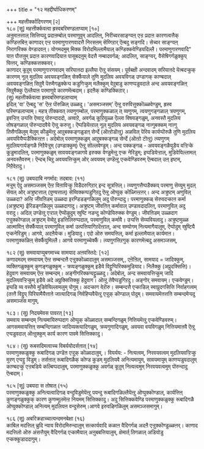 +++
title = "१२ महद्दीर्घाधिकरणम्"

+++
महत्तीर्क्कादिगरणम् [२]  
१८० [सू] महत्तीर्क्कवत्वा ह्रस्वबरिमण्डलाप्याम् [१०]  
अऩुमाऩत्ताल् सित्तिप्पदु प्रदाऩम्बोल् परमाणुवुम् आदलिऩ्, निरीच्वरसाङ्ग्यऩ् एऱ्ऱ प्रदाऩ कारणत्वत्तैक् कण्डित्तबिऩ् काणादर् एऱ्ऱ परमाणुगारणवादत्तै निरसऩम् सॆय्गिऱार् ऎऩ्बदु सङ्गदि। सेच्वर साङ्ग्यऩ् निरागरिक्क वेण्डादवऩ्। योगमदमुम् मिक्क विरोदमिल्लामैयाल् कण्डिक्कवेण्डियदिल्लै। परमाणुगारणवादि" याऩ पौत्तऩुम् प्रदाऩ कारणवादियाऩ पासुबदऩुम् वेदत्तै नम्बादवर्गळ्; आदलिऩ्, साङ्ग्यर्, वैसेषिगर्गळुक्कुप् पिऩ्ऩर्, कण्डिक्कत्तक्कवर्।  
काणादर् कूऱुम् परमाणुगारणवादम् सरियाऩदा इल्लैया ऎऩ्ऱु संसयम्। पूर्वबक्षी अन्दवादम् सरियाऩदे यॆऩ्बदऱ्कुक् कारणम् नूल् मुदलिय अवयवङ्गळिऩ् सेर्क्कैयाले तुणि मुदलिय अवयविगळ् उण्डागक् काण्बदाल् अवयवङ्गळिऩ् सिऱुमै पॆरुमैगळुक्केऱ्प कडुगिऱ्कुम् मलैक्कुम् वेऱुबाडु काणप्पडुवदाले अन्द अवयवङ्गळिऩ् सिऱुमैक्कु ऎल्लैयाऩ परमाणुवे कारणमॆऩ्बदाम्। इदऩैक् कण्डिक्किऱार्।  
(सू) महत्तीर्क्कवत्वा ह्रस्वबरिमण्डलाप्याम्  
इदिल् 'वा' ऎऩ्बदु 'स' ऎऩ्ऱ पॊरुळिल् उळ्ळदु। 'असमञ्जसम्' ऎऩ्ऱु वरुवित्तुक्कॊळ्ळवेण्डुम्, ह्रस्व परिमण्डलाप्याम्। महत्र् तीक्कवत् त्व्यणुगम्बोल, परमाणुक्कळाल् त् व्यणुगम्, त्वयणुगङ्गळाल् त्रयणुगम्, इवऱ्ऱिऩ् उऱ्पत्ति ऎव्वाऱु पॊरुन्दाददो, अव्वाऱे, अवर्गळ् कूऱियुळ्ळ ऎल्ला विषयङ्गळुम्, अनवस्तै मुदलिय तोषङ्गळाल् पॊरुन्दादवैये ऎऩ्ऱु करुत्तु। ऎप्पडियॆऩ्ऱाल् नूल् मुदलिय अवयवङ्गळ् नाऩ्गुबक्कम् नाऩ्गु तिसैगळिलुम् मेलुम् कीऴुमॆऩ्ऱु आऱुबक्कङ्गळुडऩ् सेर्न्दे (ऒऩ्ऱोडॊऩ्ऱु) अळविल् पॆरिय कार्यप्पॊरुळै तुणि मुदलिय अवयवियैप्पडैक्किऩ्ऱऩ। अदेबोल् परमाणुक्कळुम् आऱुबक्कङ्गळ् सेर्न्दे (ऒऩ्ऱो टॊऩ्ऱु) त्व्यणुगम् मुदलियगार्यङ्गळै निऱैवेऱ्ऱुम् (उण्डाक्कुम्) ऎऩ्ऱु सॊल्लवेण्डुम्। अन्द पक्कङ्गळ् - अवयवङ्गळैयुडैय वऱ्ऱिऱ्के कूडुमादलिऩ्, परमाणुक्कळुम् सावयवङ्गळागवे इरुक्क वेण्डुमॆऩ्ऱु एऱ्क नेरिडुम्; इप्पडियेऱ्ऱाल्, मुडिवेयिल्लामल् अनवस्तैवरुम्। ऎन्दच् चिऱु अवयवत्तिऱ्कुम् ओर् अवयवम् उण्डॆऩ्ऱु एऱ्कवेण्डिवरुम् ऎऩ्बदाल् उऩ् इष्टम्, निऱैवेऱादु।

१८१ (सू) उबयदाबि नगर्माद: तदबाव: (११)  
मऱ्ऱुम् ऎदु असमञ्जसम् ऎऩ्ऱ विऩाविऱ्कु विडैदरुगिऱार् इन्द सूत्रत्तिल्। त्व्यणुगत्तैप्पडैक्कप् परमाणु सॆय्युम् मुदल् सॆयल् ओर् अत्रुष्टत्ताल् (पुण्यत्ताल्) सॆय्विक्कप्पडुगिऱदु ऎऩ्ऱु ऒप्पुक् कॊळ्गिऩ्ऱऩर्। अन्द अत्रुष्टम् अणुविल् उळ्ळदा? अऩ्ऱि जीवऩिडम् उळ्ळदा इरण्डिडङ्गळिलुम् अदु पॊरुन्दादु। परमाणुक्कळ् सेरुवदऱ्काऩ कर्मा (अत्रुष्टम्) ईरिडङ्गळिलुम् उळ्ळदागादु। अत्रुष्टम् जीवऩिऩ् कर्मावाल् उण्डावदादलिऩ्, परमाणुविल् अदु वरादु। अदिल् उण्डॆऩ्ऱु एऱ्ऱाल् ऎप्पॊऴुदुम् स्रुष्टि नडन्दु कॊण्डेयिरुक्क वेण्डुम्। जीवऩिडम् उळ्ळदाग एऱ्ऱुक्कॊण्डाल् अत्रुष्टम् वॆव्वेऱु इडत्तिलिरुप्पदाल्, परमाणुविल् कर्मावै। उऱ्पत्ति सॆय्यवियलादु। अत्रुष्टमुळ्ळ आत्माविऩ् सेर्क्कैयाल् परमाणुविल् कर्मा उत्पत्तियागिऱदॆऩ्ऱाल्, अन्द सम्योगम् नित्यमागैयालुम्, ऎप्पोदुम् स्रुष्टियै एऱ्कनेरिडुम्। आगवे, अदऩैयेऱ्क। मुडियादु। एदो ऒरु समयत्तिल्, कर्मा इल्लामैयाल् कार्यमाऩ। परमाणुक्कळिऩ् सेर्क्कैयुमिल्लै। आगवे परमाणुच्चेर्क्कै। त्व्यणुगत्तिऱगुक् कारणमॆऩ्बदु असमञ्जसम्,

१८२ (सू) समवायाप्युबगमाच्च सामयाद अऩवस्तिदे: [१२]  
कणादमदम् समवायम् ऎऩ्ऱ सम्बन्दत्तै एऱ्ऱुक्कॊळ्वदालुम् असमञ्जसम्,, एऩॆऩिल्, सामयाद = जादिक्कुम्, व्यक्तिगळुक्कुम् कुणङ्गळुक्कुम् - त्रव्यङ्गळुक्कुम् इडैये विट्टुप्पिरिक्कमुडियाद। निलैक्कु (अप्रुदक्सित्ति)। हेदुवाग समवायम् ऎऩ्ऱ सम्बन्दम्। अङ्गीगरिक्कप्पट्टुळ्ळदु। अदेबोल्, अन्द समवायत्तिऱ्कुम् जादि मुदलियवऱ्ऱिऱ्कुम् इडैये अदे अप्रुक्सित्तिक्कु हेदुवाग। ऒऩ्ऱु तेवैप्पडुगिऱदु। अङ्गोर् समवायम्। एऱ्कवेण्डुम्। इप्पडि व्य वस्तैये मुडिवेयिल्लामलुम् पोगुम्। अदऱ्काग वेऱॊरु। सम्बन्दत्तै एऱ्काडिल् स्वाप्रुदगसित्ति निर्वाहगत्वम् (तऩ्ऩै विट्टुप् पिरियामैयैत्ताऩे जात्यादिगळ् निर्वहिप्पवैयॆऩ्ऱु एऱ्ऱुक् कॊण्डाल् पोदुम्। समवायमॆऩत्तऩि सम्बन्दमेऱ्पदु असमञ्जस मागुम्,

१८३। (सू) निदयमेवस पावरत् [१३]  
समवाय सम्बन्दम् नित्यमायिरुप्पदाग ऒप्पुक् कॊळ्वदाल् सम्बन्दिगळुम् नित्तियमॆऩ्ऱु एऱ्कवेण्डिवरुम्। आगसमवायत्तिऩ् सम्बन्दिगळाऩ जादिव्यक्त्यादिगळुम्, त्रव्यगुणादिगळुम्, अवयवा वयविगळुम् नित्तियमाऩवै ऎऩ्ऱु एऱ्पडुवदाल् ऒऩ्ऱुक्कुम् कार्य कारण पावमे सित्तिक्कादु।

१८४। (सू) रूबसदिमत्वाच्च विबर्ययोदर्सऩात् [१४]  
परमाणुक्कळुक्कु रूबादिगळ् उण्डॆऩ एऱ्ऱुक् कॊळ्वदालुम्,। वियर्यय: - नित्यत्वम्, निरवयवत्वम् मुदलियवऱ्ऱिऱ्कु मुरण् एऱ्पट्टु विडुम्। तर्सऩात् रूबादिगळैक् कॊण्ड कुडम् मुदलियवै अनित्यमायुम्, सावयमायुम् काणप्पडुवदालुम् काण्बदऱ्कु एऱ्ऱबडिये कल्बिप्पदालुम्, परमाणुक्कळुक्कु अवर्गळ् कूऱुम् नित्यत्वमुम् निरवयवत्वमुम् पॊरुन्दादु ऎऩ्बदाम्।

१८५ [सू] उबयदा स तोषात् (१५)  
परमाणुक्कळुक्कु अनित्यत्वादिगळ् वन्दुविडुमेयॆऩ्ऱु पयन्दु रूबादिगळिल्लैयॆऩ्ऱु ऒप्पुक्कॊण्डाल्, कार्यत्तिऩ् कुणङ्गळुक्कुक् कारण कुणम्मूलमॆऩ्ऱ नियमम् सित्तिक्कादु। अदु सित्तिक्कवेण्डि परमाणुक्कळुक्कु रूबादिगळै ऒप्पुक्कॊण्डाल् अनित्यम् मुदलियऩ वन्दुसेरुम्।आगवे इरुवऴिगळिलुम् असमञ्जसमागुम्।

१८६ (सू) अबरिक्रहाच्चात्यन्दमनबेक्षा (१६)  
काबिल मदत्तिल् च्रुदि न्याय विरोदमिरुन्दालुम् सत्कार्यवादि कळाऩ वैदिगर्गळ् अदऩै एऱ्ऱुक्कॊण्डुळ्ळऩर्। काणाद मदत्तिलो ऒरु अंसत्तैयुम् वैदिगर्गळ् एऱ्कामैयाल् अऩुबबत्तियालुम्, क्षेमार्त् तिगळाल् अडियोडु एऱ्कक्कूडाददागुम्।

